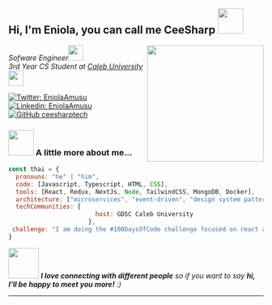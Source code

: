 <h2> Hi, I'm Eniola, you can call me CeeSharp <img src="https://media.giphy.com/media/mGcNjsfWAjY5AEZNw6/giphy.gif" width="50"></h2>
<img align='right' src="https://media.giphy.com/media/ieyl9zmCjO4b4t6qoY/giphy.gif" width="230">
<p><em>Sofware Engineer<a href="http://www.unb.br"></a><img src="https://media.giphy.com/media/fYSnHlufseco8Fh93Z/giphy.gif" width="30"></br>3rd Year CS Student at <a href="https://www.calebuniversity.edu.ng/">Caleb University</a><img src="https://media.giphy.com/media/WUlplcMpOCEmTGBtBW/giphy.gif" width="30"> 
</em></p>

[![Twitter: EniolaAmusu](https://img.shields.io/twitter/follow/EniolaAmusu?style=social)](https://x.com/officialennygee)
[![Linkedin: EniolaAmusu](https://img.shields.io/badge/-eniolaamusu-blue?style=flat-square&logo=Linkedin&logoColor=white&link=https://www.linkedin.com/in/eniolamusu/)](https://www.linkedin.com/in/eniolamusu/)
[![GitHub ceesharptech](https://img.shields.io/github/followers/thaiane?label=follow&style=social)](https://github.com/ceesharptech/)


### <img src="https://media.giphy.com/media/VgCDAzcKvsR6OM0uWg/giphy.gif" width="50"> A little more about me...  

```javascript
const thai = {
  pronouns: "he" | "him",
  code: [Javascript, Typescript, HTML, CSS],
  tools: [React, Redux, NextJs, Node, TailwindCSS, MongoDB, Docker],
  architecture: ["microservices", "event-driven", "design system pattern"],
  techCommunities: {
                        host: GDSC Caleb University
                      },
 challenge: "I am doing the #100DaysOfCode challenge focused on react and typescript"
}
```

<img src="https://media.giphy.com/media/LnQjpWaON8nhr21vNW/giphy.gif" width="60"> <em><b>I love connecting with different people</b> so if you want to say <b>hi, I'll be happy to meet you more!</b> :)</em>

---
